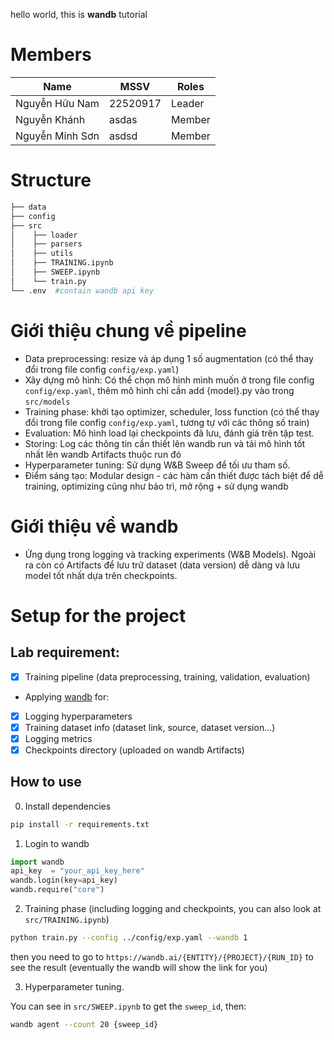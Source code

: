hello world, this is **wandb** tutorial
# Members
| Name                | MSSV      | Roles  |
|---------------------|-----------|--------|
| Nguyễn Hữu Nam      | 22520917  | Leader |
| Nguyễn Khánh        | asdas  | Member |
| Nguyễn Minh Sơn        | asdsd  | Member |

# Structure
```python
├── data
├── config
├── src
│    ├── loader
│    ├── parsers
│    ├── utils
│    ├── TRAINING.ipynb
│    ├── SWEEP.ipynb
│    └── train.py
└── .env  #contain wandb api key
```

# Giới thiệu chung về pipeline
- Data preprocessing: resize và áp dụng 1 số augmentation (có thể thay đổi trong file config `config/exp.yaml`)
- Xây dựng mô hình: Có thể chọn mô hình mình muốn ở trong file config `config/exp.yaml`, thêm mô hình chỉ cần add {model}.py vào trong `src/models`
- Training phase: khởi tạo optimizer, scheduler, loss function (có thể thay đổi trong file config `config/exp.yaml`, tương tự với các thông số train) 
- Evaluation: Mô hình load lại checkpoints đã lưu, đánh giá trên tập test.
- Storing: Log các thông tin cần thiết lên wandb run và tải mô hình tốt nhất lên wandb Artifacts thuộc run đó
- Hyperparameter tuning: Sử dụng W&B Sweep để tối ưu tham số.
- Điểm sáng tạo: Modular design - các hàm cần thiết được tách biệt để dễ training, optimizing cũng như bảo trì, mở rộng + sử dụng wandb

# Giới thiệu về wandb
- Ứng dụng trong logging và tracking experiments (W&B Models). Ngoài ra còn có Artifacts để lưu trữ dataset (data version) dễ dàng và lưu model tốt nhất dựa trên checkpoints.

# Setup for the project 
## Lab requirement: 
- [x] Training pipeline (data preprocessing, training, validation, evaluation)
- Applying [wandb](https://wandb.ai/) for:
- [x] Logging hyperparameters
- [x] Training dataset info (dataset link, source, dataset version...)
- [x] Logging metrics
- [x] Checkpoints directory (uploaded on wandb Artifacts)

## How to use
0. Install dependencies
```bash
pip install -r requirements.txt
```
1. Login to wandb
```python
import wandb
api_key  = "your_api_key_here"
wandb.login(key=api_key)
wandb.require("core")
```
2. Training phase (including logging and checkpoints, you can also look at `src/TRAINING.ipynb`)
```bash
python train.py --config ../config/exp.yaml --wandb 1
```
then you need to go to `https://wandb.ai/{ENTITY}/{PROJECT}/{RUN_ID}` to see the result (eventually the wandb will show the link for you)

3. Hyperparameter tuning. 

You can see in `src/SWEEP.ipynb` to get the `sweep_id`, then:
```bash
wandb agent --count 20 {sweep_id}
```

